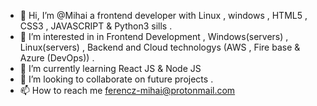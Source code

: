 - 👋 Hi, I’m @Mihai a frontend developer with Linux , windows , HTML5 , CSS3 , JAVASCRIPT & Python3 sills . 
- 👀 I’m interested in in Frontend Development , Windows(servers) , Linux(servers) , Backend and Cloud technologys (AWS , Fire base & Azure (DevOps)) . 
- 🌱 I’m currently learning React JS & Node JS 
- 💞️ I’m looking to collaborate on future projects . 
- 📫 How to reach me ferencz-mihai@protonmail.com

<!---
M4f3z/M4f3z is a ✨ special ✨ repository because its `README.md` (this file) appears on your GitHub profile.
You can click the Preview link to take a look at your changes.
--->
